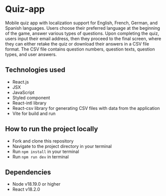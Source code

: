 # Quiz-app

Mobile quiz app with localization support for English, French, German, and Spanish languages. Users choose their preferred language at the beginning of the game, answer various types of questions. Upon completing the quiz, users input their email address, then they proceed to the final screen, where they can either retake the quiz or download their answers in a CSV file format. The CSV file contains question numbers, question texts, question types, and user answers.

## Technologies used
* React.js
* JSX
* JavaScript
* Styled component
* React-intl library
* React-csv library for generating CSV files with data from the application
* Vite for build and run

## How to run the project locally

* Fork and clone this repository
* Navigate to the project directory in your terminal
* Run `npm install` in your terminal
* Run `npm run dev` in terminal

## Dependencies
* Node v18.19.0 or higher
* React v18.2.0
